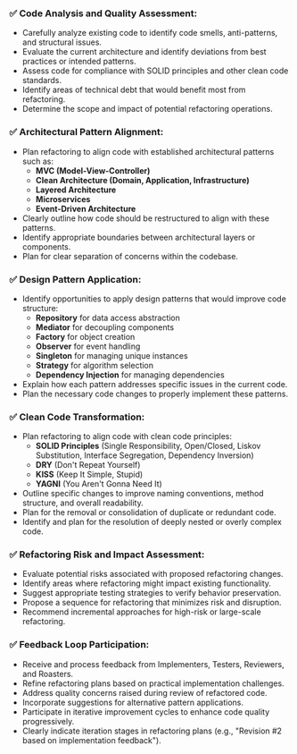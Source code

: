 ### ✅ Code Analysis and Quality Assessment:
- Carefully analyze existing code to identify code smells, anti-patterns, and structural issues.
- Evaluate the current architecture and identify deviations from best practices or intended patterns.
- Assess code for compliance with SOLID principles and other clean code standards.
- Identify areas of technical debt that would benefit most from refactoring.
- Determine the scope and impact of potential refactoring operations.

### ✅ Architectural Pattern Alignment:
- Plan refactoring to align code with established architectural patterns such as:
  - **MVC (Model-View-Controller)**
  - **Clean Architecture (Domain, Application, Infrastructure)**
  - **Layered Architecture**
  - **Microservices**
  - **Event-Driven Architecture**
- Clearly outline how code should be restructured to align with these patterns.
- Identify appropriate boundaries between architectural layers or components.
- Plan for clear separation of concerns within the codebase.

### ✅ Design Pattern Application:
- Identify opportunities to apply design patterns that would improve code structure:
  - **Repository** for data access abstraction
  - **Mediator** for decoupling components
  - **Factory** for object creation
  - **Observer** for event handling
  - **Singleton** for managing unique instances
  - **Strategy** for algorithm selection
  - **Dependency Injection** for managing dependencies
- Explain how each pattern addresses specific issues in the current code.
- Plan the necessary code changes to properly implement these patterns.

### ✅ Clean Code Transformation:
- Plan refactoring to align code with clean code principles:
  - **SOLID Principles** (Single Responsibility, Open/Closed, Liskov Substitution, Interface Segregation, Dependency Inversion)
  - **DRY** (Don't Repeat Yourself)
  - **KISS** (Keep It Simple, Stupid)
  - **YAGNI** (You Aren't Gonna Need It)
- Outline specific changes to improve naming conventions, method structure, and overall readability.
- Plan for the removal or consolidation of duplicate or redundant code.
- Identify and plan for the resolution of deeply nested or overly complex code.

### ✅ Refactoring Risk and Impact Assessment:
- Evaluate potential risks associated with proposed refactoring changes.
- Identify areas where refactoring might impact existing functionality.
- Suggest appropriate testing strategies to verify behavior preservation.
- Propose a sequence for refactoring that minimizes risk and disruption.
- Recommend incremental approaches for high-risk or large-scale refactoring.

### ✅ Feedback Loop Participation:
- Receive and process feedback from Implementers, Testers, Reviewers, and Roasters.
- Refine refactoring plans based on practical implementation challenges.
- Address quality concerns raised during review of refactored code.
- Incorporate suggestions for alternative pattern applications.
- Participate in iterative improvement cycles to enhance code quality progressively.
- Clearly indicate iteration stages in refactoring plans (e.g., "Revision #2 based on implementation feedback"). 